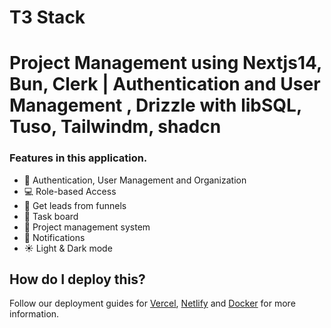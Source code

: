# T3 Stack
# Project Management using Nextjs14, Bun, Clerk | Authentication and User Management , Drizzle with libSQL, Tuso, Tailwindm, shadcn


### Features in this application.
- 🏢 Authentication, User Management and Organization
- 💻 Role-based Access
- 📢 Get leads from funnels
- 🎨 Task board
- 📂 Project management system
- 🔗 Notifications
- ☀️ Light & Dark mode


## How do I deploy this?

Follow our deployment guides for [Vercel](https://create.t3.gg/en/deployment/vercel), [Netlify](https://create.t3.gg/en/deployment/netlify) and [Docker](https://create.t3.gg/en/deployment/docker) for more information.
